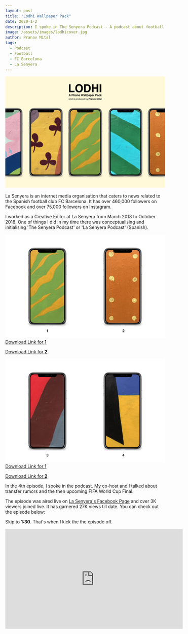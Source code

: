```yaml
---
layout: post
title: "Lodhi Wallpaper Pack"
date: 2020-1-2
description: I spoke in The Senyera Podcast - A podcast about football. The episode received over 27K views.
image: /assets/images/lodhicover.jpg
author: Pranav Mital
tags: 
  - Podcast
  - Football
  - FC Barcelona
  - La Senyera
---
```

![Cover](/assets/images/lodhihero.jpg#full)

La Senyera is an internet media organisation that caters to news related to the Spanish football club FC Barcelona. It has over 460,000 followers on Facebook and over 75,000 followers on Instagram.

I worked as a Creative Editor at La Senyera from March 2018 to October 2018. One of things I did in my time there was conceptualising and initialising 'The Senyera Podcast' or 'La Senyera Podcast' (Spanish).

![1](/assets/images/lodhi/m1.jpg)
[Download Link for **1**](/assets/images/lodhi/1.jpg)

[Download Link for **2**](/assets/images/lodhi/2.jpg)


![2](/assets/images/lodhi/m2.jpg)
[Download Link for **1**](/assets/images/lodhi/3.jpg)

[Download Link for **2**](/assets/images/lodhi/4.jpg)

In the 4th episode, I spoke in the podcast. My co-host and I talked about transfer rumors and the then upcoming FIFA World Cup Final.

The episode was aired live on [La Senyera's Facebook Page](https://www.facebook.com/Lasenyera.en/) and over 3K viewers joined live. It has garnered 27K views till date. You can check out the episode below: 

Skip to **1:30**. That's when I kick the the episode off. 

<iframe src="https://www.facebook.com/plugins/video.php?href=https%3A%2F%2Fwww.facebook.com%2FLasenyera.en%2Fvideos%2F1678829155573670%2F&show_text=0&width=560" width="560" height="315" style="border:none;overflow:hidden" scrolling="no" frameborder="0" allowTransparency="true" allowFullScreen="true"></iframe>
